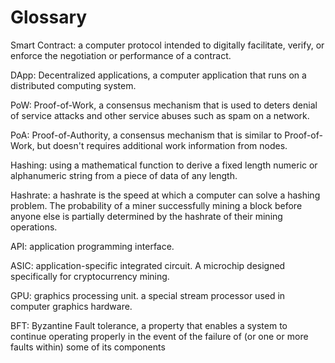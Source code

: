 # Glossary

Smart Contract: a computer protocol intended to digitally facilitate, verify, or enforce the negotiation or performance of a contract.

DApp: Decentralized applications, a computer application that runs on a distributed computing system.

PoW: Proof-of-Work, a consensus mechanism that is used to deters denial of service attacks and other service abuses such as spam on a network.

PoA: Proof-of-Authority, a consensus mechanism that is similar to Proof-of-Work, but doesn't requires additional work information from nodes.

Hashing: using a mathematical function to derive a fixed length numeric or alphanumeric string from a piece of data of any length.

Hashrate: a hashrate is the speed at which a computer can solve a hashing problem. The probability of a miner successfully mining a block before anyone else is partially determined by the hashrate of their mining operations.

API: application programming interface.

ASIC: application-specific integrated circuit. A microchip designed specifically for cryptocurrency mining.

GPU: graphics processing unit. a special stream processor used in computer graphics hardware.

BFT: Byzantine Fault tolerance, a property that enables a system to continue operating properly in the event of the failure of (or one or more faults within) some of its components
